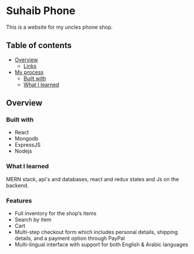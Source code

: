 # Suhaib Phone

This is a website for my uncles phone shop.

## Table of contents

-   [Overview](#overview)
    -   [Links](#links)
-   [My process](#my-process)
    -   [Built with](#built-with)
    -   [What I learned](#what-i-learned)

## Overview

### Built with

-   React
-   Mongodb
-   ExpressJS
-   Nodejs

### What I learned

MERN stack, api's and databases, react and redux states and Js on the backend.

### Features
- Full inventory for the shop’s items
- Search by item
- Cart
- Multi-step checkout form which includes personal details, shipping details, and a payment option through PayPal
- Multi-lingual interface with support for both English & Arabic languages
